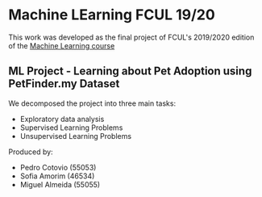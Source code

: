 # Machine LEarning FCUL 19/20 

This work was developed as the final project of FCUL's 2019/2020 edition of the [Machine Learning course](https://fenix.ciencias.ulisboa.pt/courses/aaut-2-2254879305236782)

## ML Project - Learning about Pet Adoption using PetFinder.my Dataset

We decomposed the project into three main tasks:
-	Exploratory data analysis
-	Supervised Learning Problems
-	Unsupervised Learning Problems

Produced by:
-	Pedro Cotovio (55053)
-	Sofia Amorim (46534)
-	Miguel Almeida (55055)



